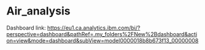 # Air_analysis
Dashboard link: https://eu1.ca.analytics.ibm.com/bi/?perspective=dashboard&pathRef=.my_folders%2FNew%2Bdashboard&action=view&mode=dashboard&subView=model0000018b8b673f13_00000008
